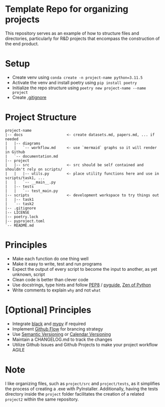 # Template Repo for organizing projects

This repository serves as an example of how to structure files and directories, 
particularly for R&D projects that encompass the construction of the end product.


# Setup
- Create venv using `conda create -n project-name python=3.11.5`
- Activate the venv and install poetry using `pip install poetry`
- Initialize the repo structure using `poetry new project-name --name project`
- Create [.gitignore](https://github.com/github/gitignore/blob/main/Python.gitignore)


# Project Structure

```
project-name
|-- docs                    <- create datasets.md, papers.md, ... if needed
|   |-- diagrams
|   |   `-- workflow.md     <- use `mermaid` graphs so it will render in Github
|   `-- documentation.md
|-- project
|   |-- src                 <- src should be self contained and shouldn't rely on scripts/
|   |   |-- utils.py        <- place utility functions here and use in scripts/task1, ...
|   |   `-- __main__.py
|   |-- tests
|   |   `-- test_main.py
|-- scripts                 <- development workspace to try things out
|   |-- task1
|   `-- task2
|-- .gitignore
|-- LICENSE
|-- poetry.lock
|-- pyproject.toml
`-- README.md
```


# Principles
- Make each function do one thing well
- Make it easy to write, test and run programs
- Expect the output of every script to become the input to another, as yet unknown, script
- Clean code is better than clever code
- Use docstrings, type hints and follow [PEP8](https://pep8.org/) / [pyguide](https://google.github.io/styleguide/pyguide.html), [Zen of Python](https://peps.python.org/pep-0020/)
- Write comments to explain `why` and not `what`


# [Optional] Principles
- Integrate [black](https://black.readthedocs.io) and [mypy](https://mypy-lang.org) if required
- Implement [Github Flow](https://docs.github.com/en/get-started/quickstart/github-flow) for brancing strategy
- Use [Semantic Versioning](https://semver.org) or [Calendar Versioning](https://calver.org)
- Maintain a CHANGELOG.md to track the changes
- Utilize Github Issues and Github Projects to make your project workflow AGILE


# Note
I like organizing files, such as `project/src` and `project/tests`, as it 
simplifies the process of creating a .exe with PyInstaller. Additionally, 
having the tests directory inside the `project` folder facilitates the 
creation of a related `project2` within the same repository.
